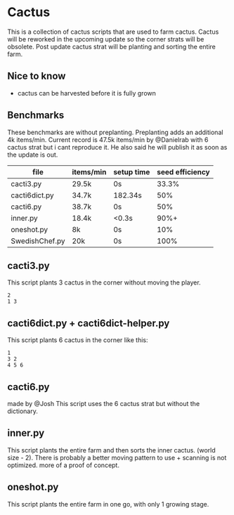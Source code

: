 # Cactus
This is a collection of cactus scripts that are used to farm cactus. Cactus will be reworked in the upcoming update so the corner strats will be obsolete. Post update cactus strat will be planting and sorting the entire farm.

## Nice to know
- cactus can be harvested before it is fully grown


## Benchmarks
These benchmarks are without preplanting. Preplanting adds an additional 4k items/min.
Current record is 47.5k items/min by @Danielrab with 6 cactus strat but i cant reproduce it. He also said he will publish it as soon as the update is out.

| file           | items/min | setup time | seed efficiency |
| -------------- | --------- | ---------- | --------------- |
| cacti3.py      | 29.5k     | 0s         | 33.3%           |
| cacti6dict.py  | 34.7k     | 182.34s    | 50%             |
| cacti6.py      | 38.7k     | 0s         | 50%             |
| inner.py       | 18.4k     | <0.3s      | 90%+            |
| oneshot.py     | 8k        | 0s         | 10%             |
| SwedishChef.py | 20k       | 0s         | 100%            |


## cacti3.py
This script plants 3 cactus in the corner without moving the player.
```plaintext
2
1 3
```

## cacti6dict.py + cacti6dict-helper.py
This script plants 6 cactus in the corner like this:
```plaintext
1
3 2
4 5 6
```

## cacti6.py
made by @Josh
This script uses the 6 cactus strat but without the dictionary.


## inner.py
This script plants the entire farm and then sorts the inner cactus. (world size - 2). There is probably a better moving pattern to use + scanning is not optimized. more of a proof of concept.


## oneshot.py
This script plants the entire farm in one go, with only 1 growing stage.
